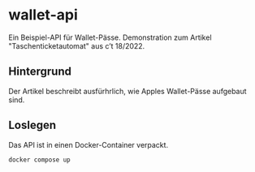 # wallet-api

Ein Beispiel-API für Wallet-Pässe. Demonstration zum Artikel "Taschenticketautomat" aus c’t 18/2022.

## Hintergrund

Der Artikel beschreibt ausfürhrlich, wie Apples Wallet-Pässe aufgebaut sind.

## Loslegen

Das API ist in einen Docker-Container verpackt.

```
docker compose up
```